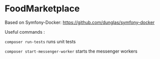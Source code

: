 # FoodMarketplace

Based on Symfony-Docker: https://github.com/dunglas/symfony-docker

Useful commands :

``composer run-tests`` runs unit tests

``composer start-messenger-worker`` starts the messenger workers


